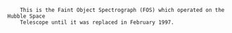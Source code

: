 
    	This is the Faint Object Spectrograph (FOS) which operated on the Hubble Space 
    	Telescope until it was replaced in February 1997.
    